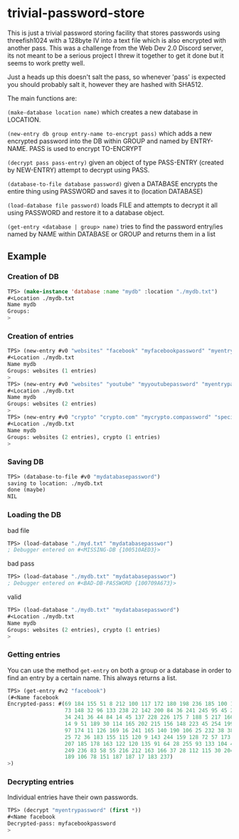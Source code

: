 # trivial-password-store
This is just a trivial password storing facility that stores passwords using threefish1024 with a 128byte IV into a text file which is also encrypted with another pass. This was a challenge from the Web Dev 2.0 Discord server, its not meant to be a serious project
I threw it together to get it done but it seems to work pretty well. 

Just a heads up this doesn't salt the pass, so whenever 'pass' is expected you should probably salt it, however they are hashed with SHA512. 

The main functions are:


`(make-database location name)` which creates a new database in LOCATION.

`(new-entry db group entry-name to-encrypt pass)` which adds a new encrypted password into the DB within GROUP and named by ENTRY-NAME. PASS is used to encrypt TO-ENCRYPT

`(decrypt pass pass-entry)` given an object of type PASS-ENTRY (created by NEW-ENTRY) attempt to decrypt using PASS.
 
`(database-to-file database password)` given a DATABASE encrypts the entire thing using PASSWORD and saves it to (location DATABASE)

`(load-database file password)` loads FILE and attempts to decrypt it all using PASSWORD and restore it to a database object. 

`(get-entry <database | group> name)` tries to find the password entry/ies named by NAME within DATABASE or GROUP and returns them in a list

## Example

### Creation of DB

```lisp
TPS> (make-instance 'database :name "mydb" :location "./mydb.txt")
#<Location ./mydb.txt
Name mydb
Groups: 
>
```

### Creation of entries

```lisp
TPS> (new-entry #v0 "websites" "facebook" "myfacebookpassword" "myentrypassword")
#<Location ./mydb.txt
Name mydb
Groups: websites (1 entries)
>
TPS> (new-entry #v0 "websites" "youtube" "myyoutubepassword" "myentrypassword")
#<Location ./mydb.txt
Name mydb
Groups: websites (2 entries)
>
TPS> (new-entry #v0 "crypto" "crypto.com" "mycrypto.compassword" "specialentrypassword")
#<Location ./mydb.txt
Name mydb
Groups: websites (2 entries), crypto (1 entries)
>
```

### Saving DB

```lisp
TPS> (database-to-file #v0 "mydatabasepassword")
saving to location: ./mydb.txt
done (maybe)
NIL
```

### Loading the DB

bad file

```lisp
TPS> (load-database "./myd.txt" "mydatabasepasswor")
; Debugger entered on #<MISSING-DB {100510AED3}>

```

bad pass

```lisp
TPS> (load-database "./mydb.txt" "mydatabasepasswor")
; Debugger entered on #<BAD-DB-PASSWORD {100709A673}>

```

valid

```lisp
TPS> (load-database "./mydb.txt" "mydatabasepassword")
#<Location ./mydb.txt
Name mydb
Groups: websites (2 entries), crypto (1 entries)
>
```

### Getting entries
You can use the method `get-entry` on both a group or a database in order to 
find an entry by a certain name. This always returns a list.

```lisp
TPS> (get-entry #v2 "facebook")
(#<Name facebook
Encrypted-pass: #(69 184 155 51 8 212 100 117 172 180 198 236 185 100 144 65 18
                  73 148 32 96 133 238 22 142 200 84 36 241 245 95 45 208 97 40
                  34 241 36 44 84 14 45 137 228 226 175 7 188 5 217 160 75 160
                  14 9 51 189 30 114 165 202 215 156 148 223 45 254 199 116 169
                  97 174 11 126 169 16 241 165 140 190 106 25 232 38 38 206 32
                  25 72 36 183 155 115 120 9 143 244 159 128 72 57 173 45 101
                  207 185 178 163 122 120 135 91 64 28 255 93 133 104 42 142
                  249 236 83 58 55 216 212 163 166 37 28 112 115 30 204 246 13
                  189 106 78 151 187 187 17 183 237)
>)
```

### Decrypting entries

Individual entries have their own passwords.

```lisp
TPS> (decrypt "myentrypassword" (first *))
#<Name facebook
Decrypted-pass: myfacebookpassword
>
```


